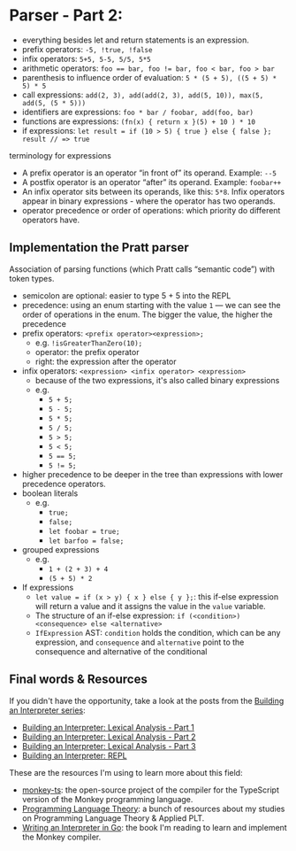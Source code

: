 # Parser - Part 2:

- everything besides let and return statements is an expression.
- prefix operators: `-5, !true, !false`
- infix operators: `5+5, 5-5, 5/5, 5*5`
- arithmetic operators: `foo == bar, foo != bar, foo < bar, foo > bar`
- parenthesis to influence order of evaluation: `5 * (5 + 5), ((5 + 5) * 5) * 5`
- call expressions: `add(2, 3), add(add(2, 3), add(5, 10)), max(5, add(5, (5 * 5)))`
- identifiers are expressions: `foo * bar / foobar, add(foo, bar)`
- functions are expressions: `(fn(x) { return x }(5) + 10 ) * 10`
- if expressions: `let result = if (10 > 5) { true } else { false }; result // => true`

terminology for expressions

- A prefix operator is an operator “in front of” its operand. Example: `--5`
- A postfix operator is an operator “after” its operand. Example: `foobar++`
- An infix operator sits between its operands, like this: `5*8`. Infix operators appear in binary expressions - where the operator has two operands.
- operator precedence or order of operations: which priority do different operators have.

## Implementation the Pratt parser

Association of parsing functions (which Pratt calls “semantic code”) with token types.

- semicolon are optional: easier to type 5 + 5 into the REPL
- precedence: using an enum starting with the value `1` — we can see the order of operations in the enum. The bigger the value, the higher the precedence
- prefix operators: `<prefix operator><expression>;`
  - e.g. `!isGreaterThanZero(10);`
  - operator: the prefix operator
  - right: the expression after the operator
- infix operators: `<expression> <infix operator> <expression>`
  - because of the two expressions, it's also called binary expressions
  - e.g.
    - `5 + 5;`
    - `5 - 5;`
    - `5 * 5;`
    - `5 / 5;`
    - `5 > 5;`
    - `5 < 5;`
    - `5 == 5;`
    - `5 != 5;`
- higher precedence to be deeper in the tree than expressions with lower precedence operators.
- boolean literals
  - e.g.
    - `true;`
    - `false;`
    - `let foobar = true;`
    - `let barfoo = false;`
- grouped expressions
  - e.g.
    - `1 + (2 + 3) + 4`
    - `(5 + 5) * 2`
- If expressions
  - `let value = if (x > y) { x } else { y };`: this if-else expression will return a value and it assigns the value in the `value` variable.
  - The structure of an if-else expression: `if (<condition>) <consequence> else <alternative>`
  - `IfExpression` AST: `condition` holds the condition, which can be any expression, and `consequence` and `alternative` point to the consequence and alternative of the conditional

## Final words & Resources

If you didn't have the opportunity, take a look at the posts from the [Building an Interpreter series](https://leandrotk.github.io/series/building-an-interpreter/):

- [Building an Interpreter: Lexical Analysis - Part 1](https://leandrotk.github.io/series/building-an-interpreter/building-an-interpreter-lexical-analysis-part-1.html)
- [Building an Interpreter: Lexical Analysis - Part 2](https://leandrotk.github.io/series/building-an-interpreter/building-an-interpreter-lexical-analysis-part-2.html)
- [Building an Interpreter: Lexical Analysis - Part 3](https://leandrotk.github.io/series/building-an-interpreter/building-an-interpreter-lexical-analysis-part-3.html)
- [Building an Interpreter: REPL](https://leandrotk.github.io/series/building-an-interpreter/building-an-interpreter-repl.html)

These are the resources I'm using to learn more about this field:

- [monkey-ts](https://github.com/leandrotk/monkey-ts): the open-source project of the compiler for the TypeScript version of the Monkey programming language.
- [Programming Language Theory](https://github.com/leandrotk/programming-language-theory): a bunch of resources about my studies on Programming Language Theory & Applied PLT.
- [Writing an Interpreter in Go](https://www.goodreads.com/book/show/32681092-writing-an-interpreter-in-go): the book I'm reading to learn and implement the Monkey compiler.
